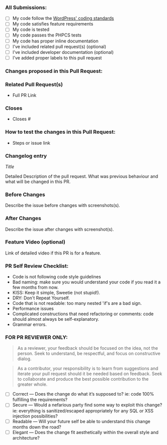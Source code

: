 ### All Submissions:

* [ ] My code follow the [WordPress' coding standards](https://make.wordpress.org/core/handbook/best-practices/coding-standards/)
* [ ] My code satisfies feature requirements
* [ ] My code is tested
* [ ] My code passes the PHPCS tests
* [ ] My code has proper inline documentation
* [ ] I've included related pull request(s) (optional)
* [ ] I've included developer documentation (optional)
* [ ] I've added proper labels to this pull request

<!-- Mark completed items with an [x] -->

<!-- You can erase any parts of this template not applicable to your Pull Request. -->

### Changes proposed in this Pull Request:

<!-- Describe the changes made to this Pull Request and the reason for such changes. -->

### Related Pull Request(s)

* Full PR Link


### Closes 

* Closes #


### How to test the changes in this Pull Request:

* Steps or issue link


### Changelog entry

*Title*

Detailed Description of the pull request. What was previous behaviour
and what will be changed in this PR.


### Before Changes

Describe the issue before changes with screenshots(s).


### After Changes

Describe the issue after changes with screenshot(s).


### Feature Video (optional)

Link of detailed video if this PR is for a feature.


### PR Self Review Checklist:

* Code is not following code style guidelines
* Bad naming: make sure you would understand your code if you read it a few months from now.
* KISS: Keep it simple, Sweetie (not stupid!).
* DRY: Don't Repeat Yourself.
* Code that is not readable: too many nested 'if's are a bad sign.
* Performance issues
* Complicated constructions that need refactoring or comments: code should almost always be self-explanatory.
* Grammar errors.


### FOR PR REVIEWER ONLY:

> As a reviewer, your feedback should be focused on the idea, not the person. Seek to understand, be respectful, and focus on constructive dialog.

> As a contributor, your responsibility is to learn from suggestions and iterate your pull request should it be needed based on feedback. Seek to collaborate and produce the best possible contribution to the greater whole.

* [ ] Correct — Does the change do what it’s supposed to? ie: code 100% fulfilling the requirements?
* [ ] Secure — Would a nefarious party find some way to exploit this change? ie: everything is sanitized/escaped appropriately for any SQL or XSS injection possibilities?
* [ ] Readable — Will your future self be able to understand this change months down the road?
* [ ] Elegant — Does the change fit aesthetically within the overall style and architecture?